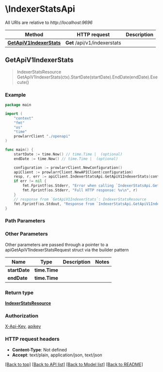 # \IndexerStatsApi

All URIs are relative to *http://localhost:9696*

Method | HTTP request | Description
------------- | ------------- | -------------
[**GetApiV1IndexerStats**](IndexerStatsApi.md#GetApiV1IndexerStats) | **Get** /api/v1/indexerstats | 



## GetApiV1IndexerStats

> IndexerStatsResource GetApiV1IndexerStats(ctx).StartDate(startDate).EndDate(endDate).Execute()



### Example

```go
package main

import (
    "context"
    "fmt"
    "os"
    "time"
    prowlarrClient "./openapi"
)

func main() {
    startDate := time.Now() // time.Time |  (optional)
    endDate := time.Now() // time.Time |  (optional)

    configuration := prowlarrClient.NewConfiguration()
    apiClient := prowlarrClient.NewAPIClient(configuration)
    resp, r, err := apiClient.IndexerStatsApi.GetApiV1IndexerStats(context.Background()).StartDate(startDate).EndDate(endDate).Execute()
    if err != nil {
        fmt.Fprintf(os.Stderr, "Error when calling `IndexerStatsApi.GetApiV1IndexerStats``: %v\n", err)
        fmt.Fprintf(os.Stderr, "Full HTTP response: %v\n", r)
    }
    // response from `GetApiV1IndexerStats`: IndexerStatsResource
    fmt.Fprintf(os.Stdout, "Response from `IndexerStatsApi.GetApiV1IndexerStats`: %v\n", resp)
}
```

### Path Parameters



### Other Parameters

Other parameters are passed through a pointer to a apiGetApiV1IndexerStatsRequest struct via the builder pattern


Name | Type | Description  | Notes
------------- | ------------- | ------------- | -------------
 **startDate** | **time.Time** |  | 
 **endDate** | **time.Time** |  | 

### Return type

[**IndexerStatsResource**](IndexerStatsResource.md)

### Authorization

[X-Api-Key](../README.md#X-Api-Key), [apikey](../README.md#apikey)

### HTTP request headers

- **Content-Type**: Not defined
- **Accept**: text/plain, application/json, text/json

[[Back to top]](#) [[Back to API list]](../README.md#documentation-for-api-endpoints)
[[Back to Model list]](../README.md#documentation-for-models)
[[Back to README]](../README.md)

